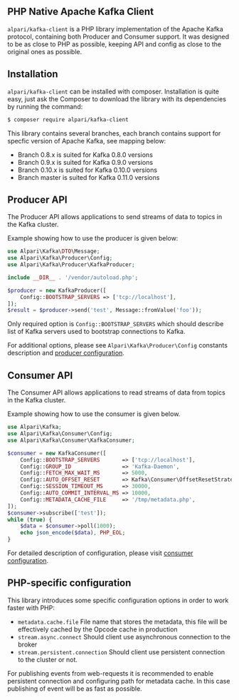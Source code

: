 PHP Native Apache Kafka Client 
-----------------

`alpari/kafka-client` is a PHP library implementation of the Apache Kafka protocol, containing both Producer and Consumer support. It was designed to be as close to PHP as possible, keeping API and config as close to the original ones as possible.


Installation
------------

`alpari/kafka-client` can be installed with composer. Installation is quite easy, just ask the Composer to download the library with its dependencies by running the command:

``` bash
$ composer require alpari/kafka-client
```

This library contains several branches, each branch contains support for specfic version of Apache Kafka, see mapping below:

 - Branch 0.8.x is suited for Kafka 0.8.0 versions
 - Branch 0.9.x is suited for Kafka 0.9.0 versions
 - Branch 0.10.x is suited for Kafka 0.10.0 versions
 - Branch master is suited for Kafka 0.11.0 versions
 
Producer API
------------
The Producer API allows applications to send streams of data to topics in the Kafka cluster.

Example showing how to use the producer is given below:

```php
use Alpari\Kafka\DTO\Message;
use Alpari\Kafka\Producer\Config;
use Alpari\Kafka\Producer\KafkaProducer;

include __DIR__ . '/vendor/autoload.php';

$producer = new KafkaProducer([
    Config::BOOTSTRAP_SERVERS => ['tcp://localhost'],
]);
$result = $producer->send('test', Message::fromValue('foo'));
``` 

Only required option is `Config::BOOTSTRAP_SERVERS` which should describe list of Kafka servers used to bootstrap connections to Kafka.

For additional options, please see `Alpari\Kafka\Producer\Config` constants description and [producer configuration]. 


Consumer API
------------

The Consumer API allows applications to read streams of data from topics in the Kafka cluster.

Example showing how to use the consumer is given below.

```php
use Alpari\Kafka;
use Alpari\Kafka\Consumer\Config;
use Alpari\Kafka\Consumer\KafkaConsumer;

$consumer = new KafkaConsumer([
    Config::BOOTSTRAP_SERVERS       => ['tcp://localhost'],
    Config::GROUP_ID                => 'Kafka-Daemon',
    Config::FETCH_MAX_WAIT_MS       => 5000,
    Config::AUTO_OFFSET_RESET       => Kafka\Consumer\OffsetResetStrategy::LATEST,
    Config::SESSION_TIMEOUT_MS      => 30000,
    Config::AUTO_COMMIT_INTERVAL_MS => 10000,
    Config::METADATA_CACHE_FILE     => '/tmp/metadata.php',
]);
$consumer->subscribe(['test']);
while (true) {
    $data = $consumer->poll(1000);
    echo json_encode($data), PHP_EOL;
}
```

For detailed description of configuration, please visit [consumer configuration].


PHP-specific configuration
--------------------------
This library introduces some specific configuration options in order to work faster with PHP:

 - `metadata.cache.file` File name that stores the metadata, this file will be effectively cached by the Opcode cache in production
 - `stream.async.connect` Should client use asynchronous connection to the broker
 - `stream.persistent.connection` Should client use persistent connection to the cluster or not.

For publishing events from web-requests it is recommended to enable persistent connection and configuring path for metadata cache. In this case publishing of event will be as fast as possible.

[producer configuration]: https://kafka.apache.org/documentation/#producerconfigs
[consumer configuration]: https://kafka.apache.org/documentation/#newconsumerconfigs
